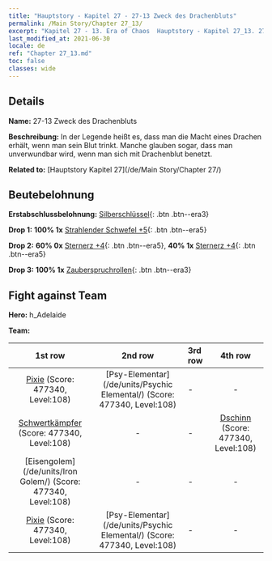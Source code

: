 ```yaml
---
title: "Hauptstory - Kapitel 27 - 27-13 Zweck des Drachenbluts"
permalink: /Main Story/Chapter 27_13/
excerpt: "Kapitel 27 - 13. Era of Chaos  Hauptstory - Kapitel 27_13. 27-13 Zweck des Drachenbluts"
last_modified_at: 2021-06-30
locale: de
ref: "Chapter 27_13.md"
toc: false
classes: wide
---
```


## Details

 **Name:** 27-13 Zweck des Drachenbluts

 **Beschreibung:** In der Legende heißt es, dass man die Macht eines Drachen erhält, wenn man sein Blut trinkt. Manche glauben sogar, dass man unverwundbar wird, wenn man sich mit Drachenblut benetzt.

 **Related to:** [Hauptstory Kapitel 27](/de/Main Story/Chapter 27/)

## Beutebelohnung

 **Erstabschlussbelohnung:** [Silberschlüssel](/ItemsDE/con_693/){: .btn .btn--era3}

 **Drop 1:** **100% 1x** [Strahlender Schwefel +5](/ItemsDE/mat_99/){: .btn .btn--era5}

 **Drop 2:** **60% 0x** [Sternerz +4](/ItemsDE/mat_89/){: .btn .btn--era5}, **40% 1x** [Sternerz +4](/ItemsDE/mat_89/){: .btn .btn--era5}

 **Drop 3:** **100% 1x** [Zauberspruchrollen](/ItemsDE/con_694/){: .btn .btn--era3}


## Fight against Team
 **Hero:** h_Adelaide

 **Team:**


  | 1st row | 2nd row | 3rd row | 4th row |
  |:----:|:----:|:----|:----:|
  | [Pixie](/de/units/Sprite/) (Score: 477340, Level:108)  | [Psy-Elementar](/de/units/Psychic Elemental/) (Score: 477340, Level:108)  | - | - |
  | [Schwertkämpfer](/de/units/Swordsman/) (Score: 477340, Level:108)  | - | - | [Dschinn](/de/units/Genie/) (Score: 477340, Level:108)  |
  | [Eisengolem](/de/units/Iron Golem/) (Score: 477340, Level:108)  | - | - | - |
  | [Pixie](/de/units/Sprite/) (Score: 477340, Level:108)  | [Psy-Elementar](/de/units/Psychic Elemental/) (Score: 477340, Level:108)  | - | - |


